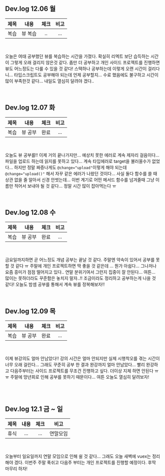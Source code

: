 ## Dev.log 12.06 월

  |제목|내용|체크|비고|
|:------:|:------:|:------:|:------:|
|복습|뷰 복습|..|...|


<br />

오늘은 여태 공부했던 뷰를 복습하는 시간을 가졌다. 확실히 리엑트 보단 습득하는 시간이 그렇게 오래 걸리지 않은것 같다. 좀만 더 공부하고 개인 사이드 프로젝트를 진행하면 뷰도 어느정도는 다룰 수 있을 것 같다! 스택하나 공부하는데 이렇게 오랜 시간이 걸리다니... 타입스크립트도 공부해야 되는데 언제 공부할지... 수료 했음에도 불구하고 시간이 많이 부족한것 같다... 내일도 열심히 달려야 겠다..

<br />

## Dev.log 12.07 화

  |제목|내용|체크|비고|
|:------:|:------:|:------:|:------:|
|복습|뷰 공부|완료|...|


<br />

오늘도 뷰 공부를!! 이제 거의 끝나가지만... 예상치 못한 에러로 계속 제자리 걸음이다... 파일을 업로드 하는데 읽지를 못하고 있다... 계속 타입에러로 target을 불러올수가 없었다... 하지만 정말 짜증나게도 `@change="upload"`이렇게 해야 되는데 `@change="upload()"` 해서 자꾸 같은 에러가 나왔던 것이다... 사실 둘다 함수를 쓸 때 상관 없을 줄 알아서 신경 안썻는데... 이번 계기로 어떤 메서드 함수를 넘겨줄때 그냥 이름만 적어서 보내야 될 것 같다... 정말 시간 많이 잡아먹는다 ㅠ

<br />

## Dev.log 12.08 수

  |제목|내용|체크|비고|
|:------:|:------:|:------:|:------:|
|복습|뷰 공부|완료|...|


<br />

금요일까지하면 곧 어느정도 개념 공부는 끝날 것 같다. 주말엔 약속이 있어서 공부를 못할 것 같다 ㅠ 주말에 개인 프로젝트하면 딱 좋을 것 같은데 ... 뭔가 아쉽다... 그나저나 요즘 흥미가 점점 떨어지고 있다.. 연말 분위기여서 그런지 집중이 잘 안된다... 여튼... 많이는 못하더라도 꾸준함은 놓치지 말자..!! 조금이라도 정리하고 공부하는게 나을 것 같다! 오늘도 밤셈 공부를 통해서 계속 뷰를 정복해보자!! 

<br />

## Dev.log 12.09 목

  |제목|내용|체크|비고|
|:------:|:------:|:------:|:------:|
|복습|뷰 공부|완료|...|


<br />

이제 뷰강의도 얼마 안남았다!! 강의 시간은 얼마 안되지만 실제 시행착오를 겪는 시간이 너무 오래 걸린다... 그래도 꾸준히 공부 한 결과 완강까지 얼마 안남았다... 빨리 완강하고 다음주부터는 사이드 프로젝트를 무조건 진행하고 싶다. 더이상 지체 하면 안된다 ㅠㅠ 주말에 망년회로 인해 공부를 못하기 때문이다... 여튼 오늘도 열심히 달려보자! 

<br />

<br />

## Dev.log 12.1 금 ~ 일

  |제목|내용|체크|비고|
|:------:|:------:|:------:|:------:|
|휴식|...|...|연말모임|


<br />

오늘부터 일요일까지 연말 모임으로 인해 쉴 것 같다... 그래도 오늘 새벽에 vuex는 정리해야 겠다. 이번주 주말 푹쉬고 다음주 부터는 개인 프로젝트를 진행할 예정이다. 후딱 마무리 하자!

<br />